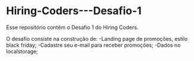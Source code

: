 # Hiring-Coders---Desafio-1

Esse repositório contém o Desafio 1 do Hiring Coders.

O desafio consiste na construção de:
-Landing page de promoções, estilo black friday; 
-Cadastre seu e-mail para receber promoções;
-Dados no localstorage;
